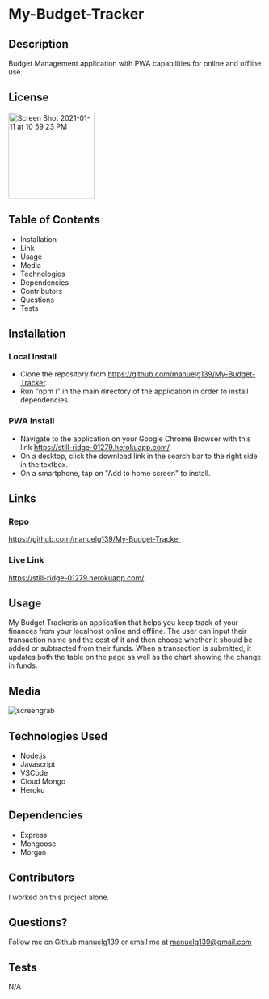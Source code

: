 # My-Budget-Tracker

## Description

Budget Management application with PWA capabilities for online and offline use.

## License

<img width="170" alt="Screen Shot 2021-01-11 at 10 59 23 PM" src="https://img.shields.io/badge/license-MIT%20License-blue?style=flat-square">

## Table of Contents

- Installation
- Link
- Usage
- Media
- Technologies
- Dependencies
- Contributors
- Questions
- Tests

## Installation

### Local Install

- Clone the repository from https://github.com/manuelg139/My-Budget-Tracker.
- Run "npm i" in the main directory of the application in order to install dependencies.

### PWA Install

- Navigate to the application on your Google Chrome Browser with this link https://still-ridge-01279.herokuapp.com/.
- On a desktop, click the download link in the search bar to the right side in the textbox.
- On a smartphone, tap on "Add to home screen" to install.

## Links

### Repo

https://github.com/manuelg139/My-Budget-Tracker

### Live Link

https://still-ridge-01279.herokuapp.com/

## Usage

My Budget Trackeris an application that helps you keep track of your finances from your localhost online and offline.
The user can input their transaction name and the cost of it and then choose whether it should be added or subtracted from their funds. When a transaction is submitted, it updates both the table on the page as well as the chart showing the change in funds.

## Media

![screengrab](https://user-images.githubusercontent.com/75399668/114320599-3786dd00-9adc-11eb-8127-657d114fdd19.gif)

## Technologies Used

- Node.js
- Javascript
- VSCode
- Cloud Mongo
- Heroku

## Dependencies

- Express
- Mongoose
- Morgan

## Contributors

I worked on this project alone.

## Questions?

Follow me on Github manuelg139 or email me at manuelg139@gmail.com

## Tests

N/A
